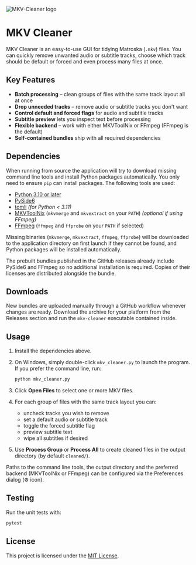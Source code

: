 ![MKV-Cleaner logo](https://github.com/user-attachments/assets/12e97868-79b2-4dce-a4a4-e50df257e568)


# MKV Cleaner

MKV Cleaner is an easy-to-use GUI for tidying Matroska (`.mkv`) files. You can quickly remove unwanted audio or subtitle tracks, choose which track should be default or forced and even process many files at once.

## Key Features

- **Batch processing** – clean groups of files with the same track layout all at once
- **Drop unneeded tracks** – remove audio or subtitle tracks you don't want
- **Control default and forced flags** for audio and subtitle tracks
- **Subtitle preview** lets you inspect text before processing
- **Flexible backend** – work with either MKVToolNix or FFmpeg (FFmpeg is the default)
- **Self-contained bundles** ship with all required dependencies

## Dependencies

When running from source the application will try to download missing command
line tools and install Python packages automatically. You only need to ensure
`pip` can install packages. The following tools are used:

- [Python 3.10 or later](https://www.python.org/downloads/)
- [PySide6](https://pypi.org/project/PySide6/)
- [tomli](https://pypi.org/project/tomli/) *(for Python < 3.11)*
- [MKVToolNix](https://mkvtoolnix.download/) (`mkvmerge` and `mkvextract` on your `PATH`) *(optional if using FFmpeg)*
- [FFmpeg](https://ffmpeg.org/) (`ffmpeg` and `ffprobe` on your `PATH` if selected)

Missing binaries (`mkvmerge`, `mkvextract`, `ffmpeg`, `ffprobe`) will be
downloaded to the application directory on first launch if they cannot be
found, and Python packages will be installed automatically.

The prebuilt bundles published in the GitHub releases already include PySide6
and FFmpeg so no additional installation is required. Copies of their licenses
are distributed alongside the bundle.

## Downloads

New bundles are uploaded manually through a GitHub workflow whenever changes are ready. Download the archive for your platform from the Releases section and run the `mkv-cleaner` executable contained inside.


## Usage

1. Install the dependencies above.

2. On Windows, simply double-click `mkv_cleaner.py` to launch the program. If you prefer the command line, run:

   ```bash
   python mkv_cleaner.py
   ```
3. Click **Open Files** to select one or more MKV files.
4. For each group of files with the same track layout you can:
   - uncheck tracks you wish to remove
   - set a default audio or subtitle track
   - toggle the forced subtitle flag
   - preview subtitle text
   - wipe all subtitles if desired
5. Use **Process Group** or **Process All** to create cleaned files in the output directory (by default `cleaned/`).

Paths to the command line tools, the output directory and the preferred backend (MKVToolNix or FFmpeg) can be configured via the Preferences dialog (⚙️ icon).

## Testing

Run the unit tests with:

```bash
pytest
```


## License

This project is licensed under the [MIT License](LICENSE).

